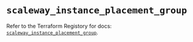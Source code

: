 # `scaleway_instance_placement_group`

Refer to the Terraform Registory for docs: [`scaleway_instance_placement_group`](https://www.terraform.io/docs/providers/scaleway/r/instance_placement_group).
